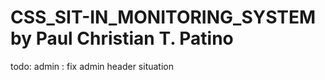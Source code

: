 # CSS_SIT-IN_MONITORING_SYSTEM by Paul Christian T. Patino

todo: admin
    : fix admin header situation

